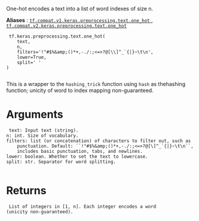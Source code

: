 

One-hot encodes a text into a list of word indexes of size n.

**Aliases** : [ `tf.compat.v1.keras.preprocessing.text.one_hot` ](/api_docs/python/tf/keras/preprocessing/text/one_hot), [ `tf.compat.v2.keras.preprocessing.text.one_hot` ](/api_docs/python/tf/keras/preprocessing/text/one_hot)

```
 tf.keras.preprocessing.text.one_hot(
    text,
    n,
    filters='!"#$%&amp;()*+,-./:;<=>?@[\\]^_`{|}~\t\n',
    lower=True,
    split=' '
)
 
```

This is a wrapper to the  `hashing_trick`  function using  `hash`  as thehashing function; unicity of word to index mapping non-guaranteed.

# Arguments


```
 text: Input text (string).
n: int. Size of vocabulary.
filters: list (or concatenation) of characters to filter out, such as
    punctuation. Default: ``!"#$%&amp;()*+,-./:;<=>?@[\]^_`{|}~\t\n``,
    includes basic punctuation, tabs, and newlines.
lower: boolean. Whether to set the text to lowercase.
split: str. Separator for word splitting.
 
```

# Returns


```
 List of integers in [1, n]. Each integer encodes a word
(unicity non-guaranteed).
 
```


